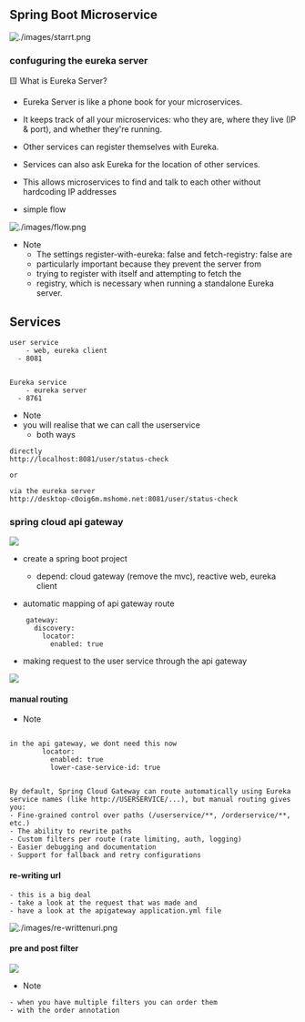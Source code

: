 ## Spring Boot Microservice
![./images/starrt.png](./images/starrt.png)


### confuguring the eureka server
🟨 What is Eureka Server?
  - Eureka Server is like a phone book for your microservices.
  - It keeps track of all your microservices: who they are, where they live (IP & port), and whether they're running.
  - Other services can register themselves with Eureka.
  - Services can also ask Eureka for the location of other services.
- This allows microservices to find and talk to each other without hardcoding IP addresses

- simple flow

![./images/flow.png](./images/flow.png)

- Note 
  - The settings register-with-eureka: false and fetch-registry: false are 
  - particularly important because they prevent the server from 
  - trying to register with itself and attempting to fetch the 
  - registry, which is necessary when running a standalone Eureka server.


## Services
```text
user service
    - web, eureka client
  - 8081
  
  
Eureka service
    - eureka server
  - 8761

```



- Note
- you will realise that we can call the userservice 
  - both ways

```text
directly
http://localhost:8081/user/status-check

or 

via the eureka server
http://desktop-c0oig6m.mshome.net:8081/user/status-check
```

### spring cloud api gateway

![](./images/apigateway.png)

- create a spring boot project
  - depend: cloud gateway (remove the mvc), reactive web, eureka client


- automatic mapping of api gateway route
```text
    gateway:
      discovery:
        locator:
          enabled: true
```

- making request to the user service through the api gateway

![](./images/eurekapoutput.png)


#### manual routing

- Note

```text

in the api gateway, we dont need this now 
        locator:
          enabled: true
          lower-case-service-id: true

```

```text

By default, Spring Cloud Gateway can route automatically using Eureka service names (like http://USERSERVICE/...), but manual routing gives you:
- Fine-grained control over paths (/userservice/**, /orderservice/**, etc.)
- The ability to rewrite paths
- Custom filters per route (rate limiting, auth, logging)
- Easier debugging and documentation
- Support for fallback and retry configurations
```

#### re-writing url
```text
- this is a big deal
- take a look at the request that was made and
- have a look at the apigateway application.yml file
```

![./images/re-writtenuri.png](./images/re-writtenuri.png)


#### pre and post filter
![](./images/preandpostfilter.png)

- Note
```text
- when you have multiple filters you can order them 
- with the order annotation

```